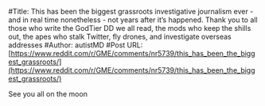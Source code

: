 #Title: This has been the biggest grassroots investigative journalism ever - and in real time nonetheless - not years after it’s happened. Thank you to all those who write the GodTier DD we all read, the mods who keep the shills out, the apes who stalk Twitter, fly drones, and investigate overseas addresses
#Author: autistMD
#Post URL: [https://www.reddit.com/r/GME/comments/nr5739/this_has_been_the_biggest_grassroots/](https://www.reddit.com/r/GME/comments/nr5739/this_has_been_the_biggest_grassroots/)


See you all on the moon